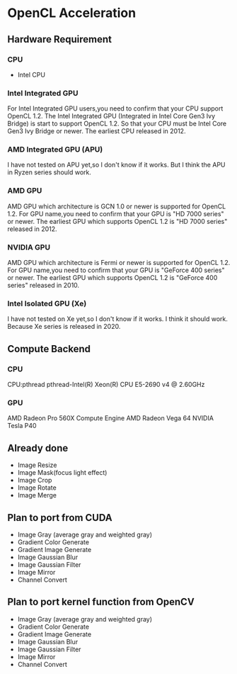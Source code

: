 # OpenCL Acceleration

## Hardware Requirement

### CPU

- Intel CPU

### Intel Integrated GPU

For Intel Integrated GPU users,you need to confirm that your CPU support OpenCL 1.2.
The Intel Integrated GPU (Integrated in Intel Core Gen3 Ivy Bridge) is start to support OpenCL 1.2.
So that your CPU must be Intel Core Gen3 Ivy Bridge or newer.
The earliest CPU released in 2012.

### AMD Integrated GPU (APU)

I have not tested on APU yet,so I don't know if it works.
But I think the APU in Ryzen series should work.

### AMD GPU

AMD GPU which architecture is GCN 1.0 or newer is supported for OpenCL 1.2.
For GPU name,you need to confirm that your GPU is "HD 7000 series" or newer.
The earliest GPU which supports OpenCL 1.2 is "HD 7000 series" released in 2012.

### NVIDIA GPU

AMD GPU which architecture is Fermi or newer is supported for OpenCL 1.2.
For GPU name,you need to confirm that your GPU is "GeForce 400 series" or newer.
The earliest GPU which supports OpenCL 1.2 is "GeForce 400 series" released in 2010.

### Intel Isolated GPU (Xe)

I have not tested on Xe yet,so I don't know if it works.
I think it should work.
Because Xe series is released in 2020.

## Compute Backend

### CPU

CPU:pthread
pthread-Intel(R) Xeon(R) CPU E5-2690 v4 @ 2.60GHz

### GPU

AMD Radeon Pro 560X Compute Engine
AMD Radeon Vega 64
NVIDIA Tesla P40

## Already done

- Image Resize
- Image Mask(focus light effect)
- Image Crop
- Image Rotate
- Image Merge

## Plan to port from CUDA

- Image Gray (average gray and weighted gray)
- Gradient Color Generate
- Gradient Image Generate
- Image Gaussian Blur
- Image Gaussian Filter
- Image Mirror
- Channel Convert

## Plan to port kernel function from OpenCV

- Image Gray (average gray and weighted gray)
- Gradient Color Generate
- Gradient Image Generate
- Image Gaussian Blur
- Image Gaussian Filter
- Image Mirror
- Channel Convert
